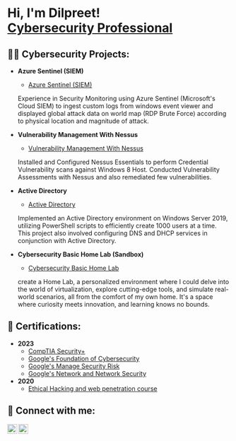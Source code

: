 <h1>Hi, I'm Dilpreet! <br/><a href="https://www.linkedin.com/in/dilpreetsinghkohli/">Cybersecurity Professional</a></h1>

<h2>👨‍💻 Cybersecurity Projects:</h2>

- <b>Azure Sentinel (SIEM)</b>
  - [Azure Sentinel (SIEM)](https://github.com/Dilpreet09/Azure-Sentinel-SIEM-)
  <p>Experience in Security Monitoring using Azure Sentinel (Microsoft's Cloud SIEM) to ingest custom logs from windows event viewer and displayed global attack data on world map (RDP Brute Force) according to physical location and magnitude of attack.<p>
  
- <b>Vulnerability Management With Nessus</b>
  - [Vulnerability Management With Nessus](https://github.com/Dilpreet09/-Nessus-Vulnerability-Management-)
  <p>Installed and Configured Nessus Essentials to perform Credential Vulnerability scans against Windows 8 Host. Conducted Vulnerability Assessments with Nessus and also remediated few vulnerabilities.</p>
  
- <b>Active Directory</b>
  - [Active Directory](https://github.com/Dilpreet09/Active-Directory)
  <p>Implemented an Active Directory environment on Windows Server 2019, utilizing PowerShell scripts to efficiently create 1000 users at a time. This project also involved configuring DNS and DHCP services in 
  conjunction with Active Directory.</p>

- <b>Cybersecurity Basic Home Lab (Sandbox)</b>
  - [Cybersecurity Basic Home Lab](https://github.com/Dilpreet09/Cyber-Security-Basic-Home-Lab-)
  <p>create a Home Lab, a personalized environment where I could delve into the world of virtualization, explore cutting-edge tools, and simulate real-world scenarios, all from the comfort of my own home. It's a space where curiosity meets innovation, and learning knows no bounds.</p>
 

<h2>📃 Certifications:</h2>

- <b>2023</b>
  - [CompTIA Security+](https://drive.google.com/file/d/1efECqLRMhOw4TuiULeLpMeaG1siwXhDP/view?usp=drive_link)
  - [Google's Foundation of Cybersecurity](https://drive.google.com/file/d/1x7Wqxhkm1oPBZ08vaba96ngxq3RjcWt3/view?usp=drive_link)
  - [Google's Manage Security Risk](https://drive.google.com/file/d/1OnwTJWozv3ZayzgSx-iWLbsS3Hsc5Bdm/view?usp=drive_link)
  - [Google's Network and Network Security](https://drive.google.com/file/d/1oddfBDfm7vcdMtR8LsjfpqiCdYMH9cY4/view?usp=drive_link)
- <b>2020</b>
  - [Ethical Hacking and web penetration course](https://drive.google.com/file/d/1PAq1fz0QUEwPg4iZc7fGPLUNpYndF1S7/view?usp=sharing)

<h2> 🤳 Connect with me:</h2>

[<img align="left" alt="JoshMadakor | Twitter" width="22px" src="https://cdn.jsdelivr.net/npm/simple-icons@v3/icons/twitter.svg" />][twitter]
[<img align="left" alt="JoshMadakor | LinkedIn" width="22px" src="https://cdn.jsdelivr.net/npm/simple-icons@v3/icons/linkedin.svg" />][linkedin]

[twitter]: https://twitter.com/dilpreetkoh?s=11&t=yLRhLV5G5suLBb3eIOPScw
[linkedin]: https://www.linkedin.com/in/dilpreetsinghkohli/

<!--
**joshmadakor1/joshmadakor1** is a ✨ _special_ ✨ repository because its `README.md` (this file) appears on your GitHub profile.

Here are some ideas to get you started:

- 🔭 I’m currently working on ...
- 🌱 I’m currently learning ...
- 👯 I’m looking to collaborate on ...
- 🤔 I’m looking for help with ...
- 💬 Ask me about ...
- 📫 How to reach me: ...
- 😄 Pronouns: ...
- ⚡ Fun fact: ...
-->
